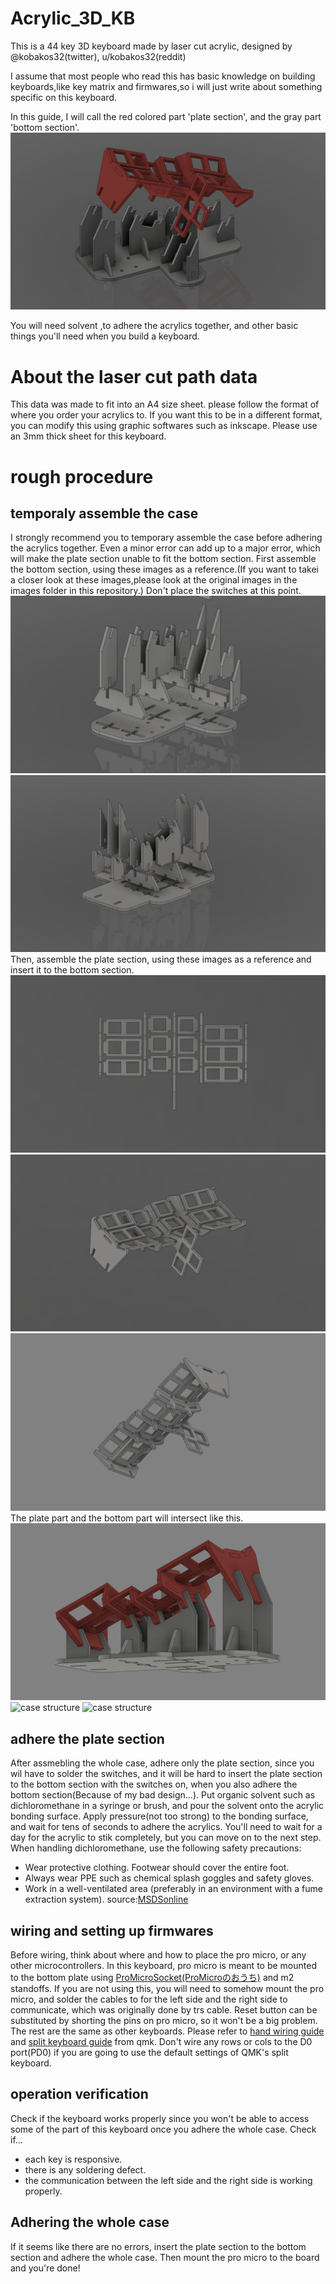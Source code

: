 # Acrylic_3D_KB
This is a 44 key 3D keyboard made by laser cut acrylic, designed by @kobakos32(twitter), u/kobakos32(reddit)

I assume that most people who read this has basic knowledge on building keyboards,like key matrix and firmwares,so i will just write about something specific on this keyboard.

In this guide, I will call the red colored part 'plate section', and the gray part 'bottom section'.
![case structure](/readme_images/irowake.png)

You will need solvent ,to adhere the acrylics together, and other basic things you'll need when you build a keyboard.

# About the laser cut path data
This data was made to fit into an A4 size sheet. please follow the format of where you order your acrylics to.
If you want this to be in a different format, you can modify this using graphic softwares such as inkscape.
Please use an 3mm thick sheet for this keyboard.

# rough procedure

## temporaly assemble the case
I strongly recommend you to temporary assemble the case before adhering the acrylics together. Even a minor error can add up to a major error, which will make the plate section unable to fit the bottom section. 
First assemble the bottom section, using these images as a reference.(If you want to takei a closer look at these images,please look at the original images in the images folder in this repository.)
Don't place the switches at this point.
![case structure](/readme_images/bottom_bunnkai.png)
![case structure](/readme_images/bottom_bunnkai_2.png)
Then, assemble the plate section, using these images as a reference and insert it to the bottom section.
![case structure](/readme_images/top_bunnkai_maue.png)
![case structure](/readme_images/top_bunnkai_naname.png)
![case structure](/readme_images/top_bunnkai_sita.png)
The plate part and the bottom part will intersect like this.
![case structure](/readme_images/top_bottom_intersect.png)
![case structure](/readme_images/top_bottom_intersect_2.png)
![case structure](/readme_images/top_bottom_intersect_3.png)

## adhere the plate section
After assmebling the whole case, adhere only the plate section, since you wil have to solder the switches, and it will be hard to insert the plate section to the bottom section with the switches on, when you also adhere the bottom section(Because of my bad design...). Put organic solvent such as dichloromethane in a syringe or brush, and pour the solvent onto the acrylic bonding surface. Apply pressure(not too strong) to the bonding surface, and wait for tens of seconds to adhere the acrylics. You'll need to wait for a day for the acrylic to stik completely, but you can move on to the next step.
When handling dichloromethane, use the following safety precautions:
- Wear protective clothing. Footwear should cover the entire foot.
- Always wear PPE such as chemical splash goggles and safety gloves.
- Work in a well-ventilated area (preferably in an environment with a fume extraction system).
source:[MSDSonline](https://www.msdsonline.com/2015/02/20/dichloromethane-methylene-chloride-hazards-safety-information/)

## wiring and setting up firmwares
Before wiring, think about where and how to place the pro micro, or any other microcontrollers. In this keyboard, pro micro is meant to be mounted to the bottom plate using [ProMicroSocket(ProMicroのおうち)](https://booth.pm/ja/items/1073313) and m2 standoffs. If you are not using this, you will need to somehow mount the pro micro, and solder the cables to for the left side and the right side to communicate, which was originally done by trs cable. Reset button can be substituted by shorting the pins on pro micro, so it won't be a big problem.
The rest are the same as other keyboards. Please refer to [hand wiring guide](https://beta.docs.qmk.fm/using-qmk/guides/keyboard-building/hand_wire) and [split keyboard guide](https://beta.docs.qmk.fm/using-qmk/hardware-features/feature_split_keyboard) from qmk.
Don't wire any rows or cols to the D0 port(PD0) if you are going to use the default settings of QMK's split keyboard.

## operation verification
Check if the keyboard works properly since you won't be able to access some of the part of this keyboard once you adhere the whole case.
Check if...
- each key is responsive.
- there is any soldering defect.
- the communication between the left side and the right side is working properly.

## Adhering the whole case
If it seems like there are no errors, insert the plate section to the bottom section and adhere the whole case. Then mount the pro micro to the board and you're done!
